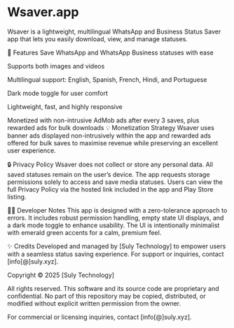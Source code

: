 # Wsaver.app
Wsaver is a lightweight, multilingual WhatsApp and Business Status Saver app that lets you easily download, view, and manage statuses.

📱 Features
Save WhatsApp and WhatsApp Business statuses with ease

Supports both images and videos

Multilingual support: English, Spanish, French, Hindi, and Portuguese

Dark mode toggle for user comfort

Lightweight, fast, and highly responsive

Monetized with non-intrusive AdMob ads after every 3 saves, plus rewarded ads for bulk downloads
💡 Monetization Strategy
Wsaver uses banner ads displayed non-intrusively within the app and rewarded ads offered for bulk saves to maximise revenue while preserving an excellent user experience.

🔒 Privacy Policy
Wsaver does not collect or store any personal data. All saved statuses remain on the user’s device. The app requests storage permissions solely to access and save media statuses. Users can view the full Privacy Policy via the hosted link included in the app and Play Store listing.

👨‍💻 Developer Notes
This app is designed with a zero-tolerance approach to errors. It includes robust permission handling, empty state UI displays, and a dark mode toggle to enhance usability. The UI is intentionally minimalist with emerald green accents for a calm, premium feel.

✨ Credits
Developed and managed by [Suly Technology] to empower users with a seamless status saving experience. For support or inquiries, contact [info[@]suly.xyz].

Copyright © 2025 [Suly Technology]

All rights reserved. This software and its source code are proprietary and confidential. No part of this repository may be copied, distributed, or modified without explicit written permission from the owner.

For commercial or licensing inquiries, contact [info[@]suly.xyz].


